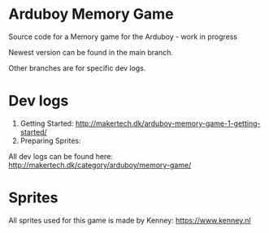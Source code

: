 # Arduboy Memory Game
Source code for a Memory game for the Arduboy - work in progress

Newest version can be found in the main branch.

Other branches are for specific dev logs.

# Dev logs
1. Getting Started: http://makertech.dk/arduboy-memory-game-1-getting-started/
2. Preparing Sprites:

All dev logs can be found here: http://makertech.dk/category/arduboy/memory-game/

# Sprites
All sprites used for this game is made by Kenney: https://www.kenney.nl

